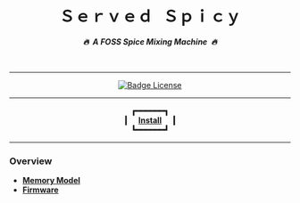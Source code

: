 
<div align = center>

# Ｓｅｒｖｅｄ Ｓｐｉｃｙ

***🔥 A FOSS Spice Mixing Machine 🔥***


<br>

---

[![Badge License]][License]

---

<b>

┏━━━━━━┓ <br>
┃      [Install]      ┃ <br>
┗━━━━━━┛ <br>

</b>

---

</div>


### Overview
- **[Memory Model]**
- **[Firmware]**




[Memory Model]: ./Topics/Memory.md
[Firmware]: ./Topics/Firmware.md


<!--////////////////////////////////| Badges |///////////////////////////////-->

[Badge License]: https://img.shields.io/badge/License-AGPL_v3-blue.svg?style=for-the-badge


<!--////////////////////////////////| Local |////////////////////////////////-->

[License]: LICENSE

[Install]: Topics/Install.md
